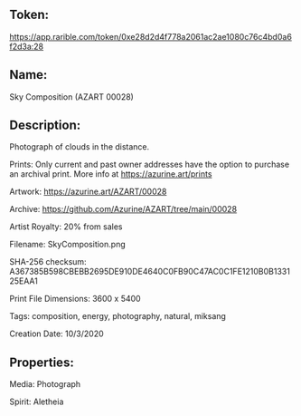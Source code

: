 ## Token:

https://app.rarible.com/token/0xe28d2d4f778a2061ac2ae1080c76c4bd0a6f2d3a:28

## Name:

Sky Composition (AZART 00028)

## Description: 

Photograph of clouds in the distance.

Prints: Only current and past owner addresses have the option to purchase an archival print. More info at https://azurine.art/prints

Artwork: https://azurine.art/AZART/00028

Archive: https://github.com/Azurine/AZART/tree/main/00028

Artist Royalty: 20% from sales

Filename: SkyComposition.png

SHA-256 checksum: A367385B598CBEBB2695DE910DE4640C0FB90C47AC0C1FE1210B0B133125EAA1

Print File Dimensions: 3600 x 5400

Tags: composition, energy, photography, natural, miksang

Creation Date: 10/3/2020

## Properties:

Media: Photograph

Spirit: Aletheia